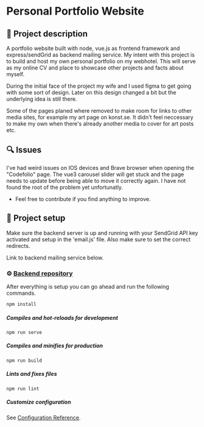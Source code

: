 # Personal Portfolio Website

## :open_book: Project description

A portfolio website built with node, vue.js as frontend framework and express/sendGrid as backend mailing service. My intent with this project is to build and host my own personal portfolio on my webhotel. This will serve as my online CV and place to showcase other projects and facts about myself.

During the initial face of the project my wife and I used figma to get going with some sort of design. Later on this design changed a bit but the underlying idea is still there. 

Some of the pages planed where removed to make room for links to other media sites, for example my art page on konst.se. It didn't feel neccessary to make my own when there's already another media to cover for art posts etc.


## :mag: Issues
I've had weird issues on IOS devices and Brave browser when opening the "Codefolio" page. The vue3 carousel slider will get stuck and the page needs to update before being able to move it correctly again. I have not found the root of the problem yet unfortunatly. 
- Feel free to contribute if you find anything to improve.

## 	:page_facing_up: Project setup

Make sure the backend server is up and running with your SendGrid API key activated and setup in the 'email.js' file. Also make sure to set the correct redirects.

Link to backend mailing service below.
### :gear: [Backend repository](https://github.com/olof-sky/personal-portfolio-backend)
After everything is setup you can go ahead and run the following commands.

```
npm install
```

##### Compiles and hot-reloads for development
```
npm run serve
```

##### Compiles and minifies for production
```
npm run build
```

##### Lints and fixes files
```
npm run lint
```

##### Customize configuration
See [Configuration Reference](https://cli.vuejs.org/config/).
